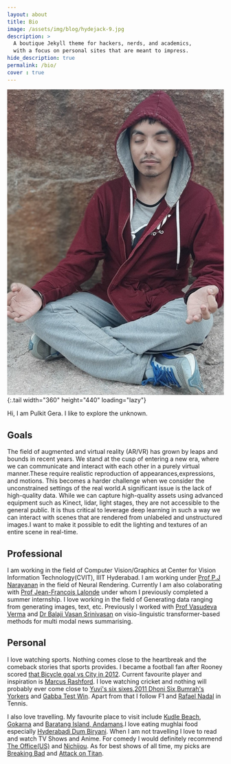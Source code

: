 ```yaml
---
layout: about
title: Bio
image: /assets/img/blog/hydejack-9.jpg
description: >
  A boutique Jekyll theme for hackers, nerds, and academics,
  with a focus on personal sites that are meant to impress.
hide_description: true
permalink: /bio/
cover : true
---
```

![Meditating](/assets/img/med.jpg){:.tail width="360" height="440" loading="lazy"}

Hi, I am Pulkit Gera. I like to explore the unknown.  

## Goals
The field of augmented and virtual reality (AR/VR) has grown by leaps and bounds in recent years.
We stand at the cusp of entering a new era, where we can communicate and interact with each other in
a purely virtual manner.These require realistic reproduction of appearances,expressions, and motions. This becomes a harder challenge when we consider the unconstrained settings of the real world.A significant issue is the lack of high-quality data. While we can capture high-quality assets using advanced equipment such as Kinect, lidar, light stages, they are not accessible to the general public. It is thus critical to leverage deep learning in such a way we can interact with scenes that are rendered from unlabeled and unstructured images.I want to make it possible to edit the lighting and textures of an entire scene in real-time.

## Professional
I am working in the field of Computer Vision/Graphics at Center for Vision Information Technology(CVIT), IIIT Hyderabad. I am working under [Prof P.J Narayanan](https://faculty.iiit.ac.in/~pjn/) in the field of Neural Rendering. Currently I am also colaborating with [Prof Jean-Francois Lalonde](http://vision.gel.ulaval.ca/~jflalonde/) under whom I previously completed a summer internship. I love working in the field of Generating data ranging from generating images, text, etc. Previously I worked with [Prof Vasudeva Verma](https://scholar.google.co.in/citations?user=9OFvbfcAAAAJ&hl=en) and [Dr Balaji Vasan Srinivasan](https://research.adobe.com/person/balaji-vasan-srinivasan/)  on visio-linguistic transformer-based methods for multi modal news summarising.

## Personal 

I love watching sports. Nothing comes close to the heartbreak and the comeback stories that sports provides. I became a football fan after Rooney scored [that Bicycle goal vs City in 2012](https://www.youtube.com/watch?v=km_9ntw05pw). Current favourite player and inspiration is [Marcus Rashford](https://www.youtube.com/watch?v=UkhMNryOUSQ). I love watching cricket and nothing will probably ever come close to [Yuvi's six sixes](https://www.youtube.com/watch?v=8b0ubLO2MUE),[2011 Dhoni Six](https://www.youtube.com/watch?v=R0alThHNb0Y),[Bumrah's Yorkers](https://www.youtube.com/watch?v=Ny3OzSTfUQs) and [Gabba Test Win](https://www.youtube.com/watch?v=wY6UyatwVTA). Apart from that I follow F1 and [Rafael Nadal](https://www.youtube.com/watch?v=MkwVuqNxq-o) in Tennis.  

I also love travelling. My favourite place to visit include [Kudle Beach, Gokarna](https://www.tripadvisor.in/Attraction_Review-g651646-d3461829-Reviews-Kudle_Beach-Gokarna_Uttara_Kannada_District_Karnataka.html) and [Baratang Island, Andamans](https://traveltriangle.com/blog/baratang-island/).I love eating mughlai food especially [Hyderabadi Dum Biryani](https://www.youtube.com/watch?v=BCKMeHuRX0I). When I am not travelling I love to read and watch TV Shows and Anime. For comedy I would definitely recommend [The Office(US)](https://www.youtube.com/watch?v=mRox23WtU_4) and [Nichijou](https://www.youtube.com/watch?v=DcQFBdLNvZU). As for best shows of all time, my picks are [Breaking Bad](https://www.youtube.com/watch?v=fHKrCs1rFRI) and [Attack on Titan](https://www.youtube.com/watch?v=KP1I78uRiDI).
